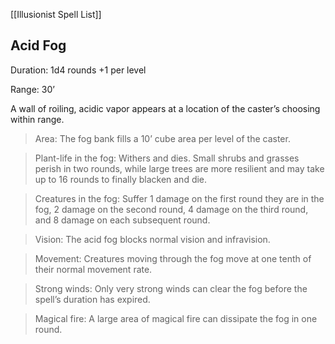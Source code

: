 [[Illusionist Spell List]]

## Acid Fog         

Duration: 1d4 rounds +1 per level

Range: 30’

A wall of roiling, acidic vapor appears at a location of the caster’s choosing within range.

> Area: The fog bank fills a 10’ cube area per level of the caster.

> Plant-life in the fog: Withers and dies. Small shrubs and grasses perish in two rounds, while large trees are more resilient and may take up to 16 rounds to finally blacken and die.

> Creatures in the fog: Suffer 1 damage on the first round they are in the fog, 2 damage on the second round, 4 damage on the third round, and 8 damage on each subsequent round.

> Vision: The acid fog blocks normal vision and infravision.

> Movement: Creatures moving through the fog move at one tenth of their normal movement rate.

> Strong winds: Only very strong winds can clear the fog before the spell’s duration has expired.

> Magical fire: A large area of magical fire can dissipate the fog in one round.